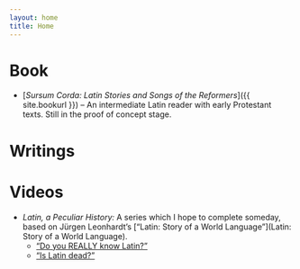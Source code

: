 ```yaml
---
layout: home
title: Home
---
```


# Book
- [*Sursum Corda: Latin Stories and Songs of the Reformers*]({{ site.bookurl }}) – An intermediate Latin reader with early Protestant texts. Still in the proof of concept stage.

# Writings

# Videos
* *Latin, a Peculiar History:* A series which I hope to complete someday, based on Jürgen Leonhardt’s [“Latin: Story of a World Language”](Latin: Story of a World Language).
    - [“Do you REALLY know Latin?”](https://www.youtube.com/watch?v=AT0U5BJ19aM&list=PLqvZZdoCdlTu63N-cVAPR7WfEbkB6EEoE)
    - [“Is Latin dead?”](https://www.youtube.com/watch?v=JdFAFfYdkoQ&list=PLqvZZdoCdlTu63N-cVAPR7WfEbkB6EEoE)